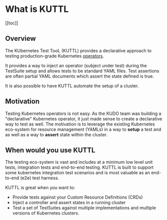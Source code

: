 # What is KUTTL

[[toc]]

## Overview

The KUbernetes Test TooL (KUTTL) provides a declarative approach to testing production-grade Kubernetes [operators](https://kubernetes.io/docs/concepts/extend-kubernetes/operator/).

It provides a way to inject an operator (subject under test) during the TestSuite setup and allows tests to be standard YAML files.  Test assertions are often partial YAML documents which assert the state defined is true.

It is also possible to have KUTTL automate the setup of a cluster.

## Motivation

Testing Kubernetes operators is not easy. As the KUDO team was building a "declarative" Kubernetes operator, it just made sense to create a declarative way to test as well.  The motivation is to leverage the existing Kubernetes eco-system for resource management (YAMLs) in a way to **setup** a test and as well as a way to **assert** state within the cluster.

## When would you use KUTTL

The testing eco-system is vast and includes at a minimum low level unit tests, integration tests and end-to-end testing.  KUTTL is built to support some kubernetes integration test scenarios and is most valuable as an end-to-end (e2e) test harness.

KUTTL is great when you want to:

* Provide tests against your Custom Resource Definitions (CRDs)
* Inject a controller and assert states in a running cluster
* Test a set of TestSuites against multiple implementations and multiple versions of Kubernetes clusters.
